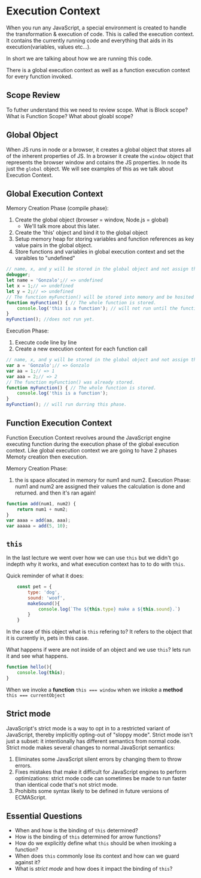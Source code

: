 # Execution Context

When you run any JavaScript, a special environment is created to handle the transformation & execution of code. This is called the execution context. It contains the currently running code and everything that aids in its execution(variables, values etc...). 

In short we are talking about how we are running this code. 

There is a global execution context as well as a function execution context for every function invoked.

## Scope Review
To futher understand this we need to review scope.
What is Block scope?
What is Function Scope?
What about gloabl scope?

## Global Object

When JS runs in node or a browser, it creates a global object that stores all of the inherent properties of JS. In a browser it create the `window` object that represents the browser window and cotains the JS properties. In node its just the `global` object. We will see examples of this as we talk about Execution Context. 

## Global Execution Context

Memory Creation Phase (compile phase):
1. Create the global object (browser = window, Node.js = global)
    * We'll talk more about this later. 
2. Create the 'this' object and bind it to the global object
3. Setup memory heap for storing variables and function references as key value pairs in the global object.
4. Store functions and variables in global execution context and set the varaibles to "undefined"

```js
// name, x, and y will be stored in the global object and not assign the values during this phase.
debugger;
let name = 'Gonzalo';// => undefined
let x = 1;// => undefined
let y = 2;// => undefined
// The function myFunction() will be stored into memory and be hosited
function myFunction() { // The whole function is stored.
    console.log('this is a function'); // will not run until the function is invoked in the execution phase.
}
myFunction(); //does not run yet.
```
Execution Phase:
1. Execute code line by line
2. Create a new execution context for each function call

```js
// name, x, and y will be stored in the global object and not assign the values during this phase.
var a = 'Gonzalo';// => Gonzalo
var aa = 1;// => 1
var aaa = 2;// => 2
// The function myFunction() was already stored.
function myFunction() { // The whole function is stored.
    console.log('this is a function');
}
myFunction(); // will run durring this phase.
```
## Function Execution Context

Function Execution Context revolves around the JavaScript engine executing function during the execution phase of the global execution context. Like global execution context we are going to have 2 phases Memoty creation then execution. 

Memory Creation Phase: 
1. the is space allocated in memory for num1 and num2. 
Execution Phase:
num1 and num2 are assigned their values 
the calculation is done and returned.
and then it's ran again!
```js
function add(num1, num2) { 
    return num1 + num2; 
}
var aaaa = add(aa, aaa);
var aaaaa = add(5, 10);
```

## `this`

In the last lecture we went over how we can use `this` but we didn't go indepth why it works, and what execution context has to to do with `this`.

Quick reminder of what it does:
```js
    const pet = {
        type: 'dog',
        sound: 'woof',
        makeSound(){
            console.log(`The ${this.type} make a ${this.sound}.`)
        }
    }
```
In the case of this object what is `this` refering to?
It refers to the object that it is currently in, pets in this case.

What happens if were are not inside of an object and we use `this`? lets run it and see what happens.

```js
function hello(){
    console.log(this);
}

```
When we invoke a **function** `this === window`
when we inkoke a **method** `this === currentObject`

## Strict mode

JavaScript's strict mode is a way to opt in to a restricted variant of JavaScript, thereby implicitly opting-out of "sloppy mode". Strict mode isn't just a subset: it intentionally has different semantics from normal code.
Strict mode makes several changes to normal JavaScript semantics: 

1. Eliminates some JavaScript silent errors by changing them to throw errors.
2. Fixes mistakes that make it difficult for JavaScript engines to perform optimizations: strict mode code can  sometimes be made to run faster than identical code that's not strict mode.
3. Prohibits some syntax likely to be defined in future versions of ECMAScript.

## Essential Questions
* When and how is the binding of `this` determined?
* How is the binding of `this` determined for arrow functions?
* How do we explicitly define what `this` should be when invoking a function?
* When does `this` commonly lose its context and how can we guard against it?
* What is _strict mode_ and how does it impact the binding of `this`? 
